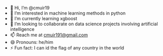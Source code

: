 - 👋 Hi, I’m @cmuir19
- 👀 I’m interested in machine learning methods in python
- 🌱 I’m currently learning xgboost
- 💞️ I’m looking to collaborate on data science projects involving artificial intelligence
- 📫 Reach me at cmuir191@gmail.com
- 😄 Pronouns: he/him
- ⚡ Fun fact: I can id the flag of any country in the world

<!---
cmuir19/cmuir19 is a ✨ special ✨ repository because its `README.md` (this file) appears on your GitHub profile.
You can click the Preview link to take a look at your changes.
--->
